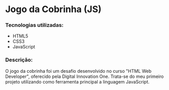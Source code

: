 # Jogo da Cobrinha (JS)
### Tecnologias utilizadas:

 - HTML5
 - CSS3
 - JavaScript

### Descrição:
O jogo da cobrinha foi um desafio desenvolvido no curso "HTML Web Developer", oferecido pela Digital Innovation One. Trata-se do meu primeiro projeto utilizando como ferramenta principal a linguagem JavaScript.

